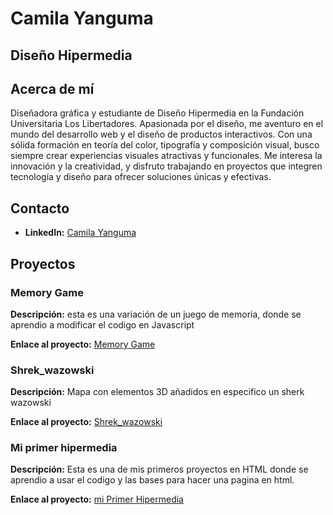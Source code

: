 # Camila Yanguma
## Diseño Hipermedia

## Acerca de mí
Diseñadora gráfica y estudiante de Diseño Hipermedia en la Fundación Universitaria Los Libertadores. Apasionada por el diseño, me aventuro en el mundo del desarrollo web y el diseño de productos interactivos. Con una sólida formación en teoría del color, tipografía y composición visual, busco siempre crear experiencias visuales atractivas y funcionales. Me interesa la innovación y la creatividad, y disfruto trabajando en proyectos que integren tecnología y diseño para ofrecer soluciones únicas y efectivas.

## Contacto
- **LinkedIn:** [Camila Yanguma](www.linkedin.com/in/camila-yanguma-3ab482230)


## Proyectos
### Memory Game
**Descripción:**
esta es una variación de un juego de memoria, donde se aprendio a modificar el codigo en Javascript

**Enlace al proyecto:** [Memory Game](https://cayanguma.github.io/Memory-Game/)

### Shrek_wazowski 
**Descripción:**
Mapa con elementos 3D añadidos en especifico un sherk wazowski


**Enlace al proyecto:** [Shrek_wazowski](https://codepen.io/cayanguma/pen/wvbzmYx)

### Mi primer  hipermedia
**Descripción:**
Esta es una de mis primeros proyectos en HTML donde se aprendio a usar el codigo y las bases para hacer una pagina en html.

**Enlace al proyecto:** [mi Primer Hipermedia](https://cayanguma.github.io/mi-primer-hipermedia/)

